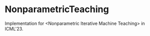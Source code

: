 # NonparametricTeaching
Implementation for &lt;Nonparametric Iterative Machine Teaching> in ICML'23.
